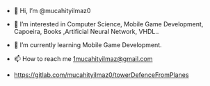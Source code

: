 - 👋 Hi, I’m @mucahityilmaz0
- 👀 I’m interested in Computer Science, Mobile Game Development, Capoeira, Books ,Artificial Neural Network, VHDL..
- 🌱 I’m currently learning Mobile Game Development.
- 📫 How to reach me 1mucahityilmaz@gmail.com

- https://gitlab.com/mucahityilmaz0/towerDefenceFromPlanes

<!---
mucahityilmaz0/mucahityilmaz0 is a ✨ special ✨ repository because its `README.md` (this file) appears on your GitHub profile.
You can click the Preview link to take a look at your changes.
--->
